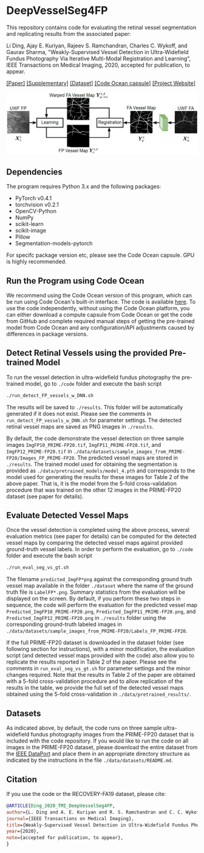 # DeepVesselSeg4FP
This repository contains code for evaluating the retinal vessel segmentation and replicating results from the associated paper:

Li Ding, Ajay E. Kuriyan, Rajeev S. Ramchandran, Charles C. Wykoff, and Gaurav Sharma,
"Weakly-Supervised Vessel Detection in Ultra-Widefield Fundus Photography Via Iterative Multi-Modal Registration and Learning",
IEEE Transactions on Medical Imaging, 2020, accepted for publication, to appear.


<p align="justify">
<a href="http://www.ece.rochester.edu/~gsharma/papers/">[Paper]</a>
<a href="http://www.ece.rochester.edu/~gsharma/papers/">[Supplementary]</a>
<a href="https://doi.org/10.21227/ctgj-1367">[Dataset]</a>
<a href="https://doi.org/10.24433/">[Code Ocean capsule]</a>
<a href="https://labsites.rochester.edu/gsharma/research/computer-vision/">[Project Website]</a>
</p>

<p align="center">
<img src="./data/docs/overview.png" alt="" width="900"/>
</p>

## Dependencies
The program requires Python 3.x and the following packages:
* PyTorch v0.4.1
* torchvision v0.2.1
* OpenCV-Python 
* NumPy
* scikit-learn
* scikit-image
* Pillow
* Segmentation-models-pytorch

For specifc package version etc, please see the Code Ocean capsule. GPU is highly recommended.

## Run the Program using Code Ocean
We recommend using the Code Ocean version of this program, which can be run using Code Ocean's built-in interface. The code is available [here](https://doi.org/10.24433/). To use the code independently, without using the Code Ocean platform, you can either download a compute capsule from Code Ocean or get the code from GitHub and complete required manual steps of getting the pre-trained model from Code Ocean and any configuration/API adjustments caused by differences in package versions.

## Detect Retinal Vessels using the provided Pre-trained Model
To run the vessel detection in ultra-widefield fundus photography the pre-trained model, go to `./code` folder and execute the bash script
```bash
./run_detect_FP_vessels_w_DNN.sh
```
The results will be saved to `./results`. This folder will be automatically generated if it does not exist. Please see the comments in `run_detect_FP_vessels_w_DNN.sh` for parameter settings. The detected retinal vessel maps are saved as PNG images in `./results`.

By default, the code demonstrate the vessel detection on three sample images `ImgFP10_PRIME-FP20.tif`, `ImgFP11_PRIME-FP20.tif`, and `ImgFP12_PRIME-FP20.tif` in `./data/datasets/sample_images_from_PRIME-FP20/Images_FP_PRIME-FP20`. The predicted vessel maps are stored in `./results`. The trained model used for obtaining the segmentation is provided as `./data/pretrained_models/model_4.pth` and corresponds to the model used for generating the results for these images for Table 2 of the above paper. That is, it is the model from the 5-fold cross-validation procedure that was trained on the other 12 images in the PRIME-FP20 dataset (see paper for details).

## Evaluate Detected Vessel Maps

Once the vessel detection is completed using the above process, several evaluation metrics (see paper for details) can be computed for the detected vessel maps by comparing the detected vessel maps against provided ground-truth vessel labels. In order to perform the evaluation, go to `./code` folder and execute the bash script
```bash
./run_eval_seg_vs_gt.sh
```
The filename `predicted_ImgFP*png` against the corresponding ground truth vessel map available in the folder `./dataset` where the name of the ground truth file is `LabelFP*.png`.
Summary statistics from the evaluation will be displayed on the screen. By default, if you perform these two steps in sequence, the code will perform the evaluation for the predicted vessel map `Predicted_ImgFP10_PRIME-FP20.png`, `Predicted_ImgFP11_PRIME-FP20.png`, and `Predicted_ImgFP12_PRIME-FP20.png` in `./results` folder using the corresponding ground-truth labeled images in `./data/datasets/sample_images_from_PRIME-FP20/Labels_FP_PRIME-FP20`.


If the full PRIME-FP20 dataset is downloaded in the dataset folder (see following section for instructions), with a minor modification, the evaluation script (and detected vessel maps provided with the code) also allow you to replicate the results reported in Table 2 of the paper. Please see the comments in `run_eval_seg_vs_gt.sh` for parameter settings and the minor changes required. Note that the results in Table 2 of the paper are obtained with a 5-fold cross-validation procedure and to allow replication of the results in the table, we provide the full set of the detected vessel maps obtained using the 5-fold cross-validation in `./data/pretrained_results/`. 

## Datasets
As indicated above, by default, the code runs on three sample ultra-widefield fundus photography images from the PRIME-FP20 dataset that is included with the code repository. If you would like to run the code on all images in the PRIME-FP20 dataset, please download the entire dataset from the [IEEE DataPort](https://doi.org/10.21227/ctgj-1367) and place them in an appropriate directory structure as indicated by the instructions in the file `./data/datasets/README.md`.


## Citation
If you use the code or the RECOVERY-FA19 dataset, please cite:
```BibTex
@ARTICLE{Ding_2020_TMI_DeepVesselSeg4FP,
author={L. Ding and A. E. Kuriyan and R. S. Ramchandran and C. C. Wykoff and G. Sharma},
journal={IEEE Transactions on Medical Imaging}, 
title={Weakly-Supervised Vessel Detection in Ultra-Widefield Fundus Photography Via Iterative Multi-Modal Registration and Learning},
year={2020},
note={accepted for publication, to appear},
}
